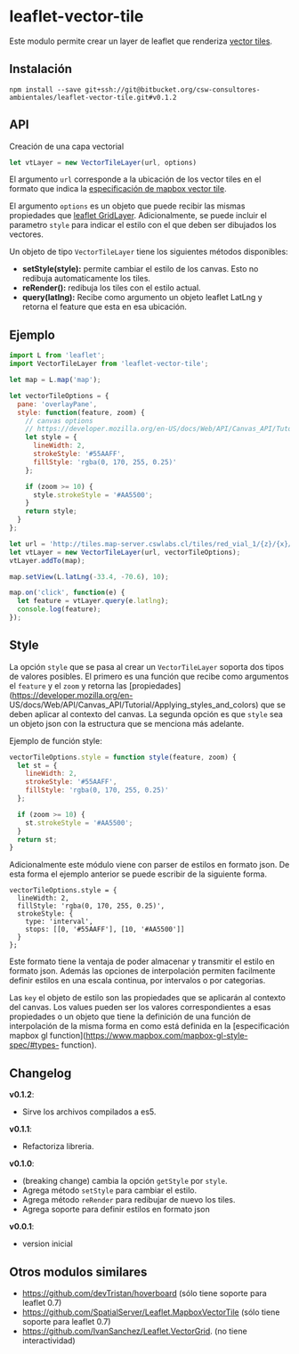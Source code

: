 # leaflet-vector-tile

Este modulo permite crear un layer de leaflet que renderiza [vector
tiles](https://github.com/mapbox/vector-tile-spec).

## Instalación

```
npm install --save git+ssh://git@bitbucket.org/csw-consultores-ambientales/leaflet-vector-tile.git#v0.1.2
```

## API
Creación de una capa vectorial

```javascript
let vtLayer = new VectorTileLayer(url, options)
```

El argumento `url` corresponde a la ubicación de los vector tiles en el
formato que indica la [especificación de mapbox vector
tile](https://github.com/mapbox/vector-tile-spec).

El argumento `options` es un objeto que puede recibir las mismas propiedades
que [leaflet GridLayer](http://leafletjs.com/reference-1.0.0.html#gridlayer).
Adicionalmente, se puede incluir el parametro `style` para indicar el estilo
con el que deben ser dibujados los vectores.

Un objeto de tipo `VectorTileLayer` tiene los siguientes métodos disponibles:

- **setStyle(style):**
  permite cambiar el estilo de los canvas. Esto no redibuja automaticamente los tiles.
- **reRender():**
  redibuja los tiles con el estilo actual.
- **query(latlng):**
  Recibe como argumento un objeto leaflet LatLng y retorna el feature que esta en esa ubicación.

## Ejemplo

```javascript
import L from 'leaflet';
import VectorTileLayer from 'leaflet-vector-tile';

let map = L.map('map');

let vectorTileOptions = {
  pane: 'overlayPane',
  style: function(feature, zoom) {
    // canvas options
    // https://developer.mozilla.org/en-US/docs/Web/API/Canvas_API/Tutorial/Applying_styles_and_colors
    let style = {
      lineWidth: 2,
      strokeStyle: '#55AAFF',
      fillStyle: 'rgba(0, 170, 255, 0.25)'
    };

    if (zoom >= 10) {
      style.strokeStyle = '#AA5500';
    }
    return style;
  }
};

let url = 'http://tiles.map-server.cswlabs.cl/tiles/red_vial_1/{z}/{x}/{y}.pbf';
let vtLayer = new VectorTileLayer(url, vectorTileOptions);
vtLayer.addTo(map);

map.setView(L.latLng(-33.4, -70.6), 10);

map.on('click', function(e) {
  let feature = vtLayer.query(e.latlng);
  console.log(feature);
});
```

## Style

La opción `style` que se pasa al crear un `VectorTileLayer` soporta
dos tipos de valores posibles.  El primero es una función que recibe como
argumentos el `feature` y el `zoom` y retorna las
[propiedades](https://developer.mozilla.org/en-
US/docs/Web/API/Canvas_API/Tutorial/Applying_styles_and_colors) que se deben
aplicar al contexto del canvas. La segunda opción es que `style` sea un objeto
json con la estructura que se menciona más adelante.

Ejemplo de función style:

```javascript
vectorTileOptions.style = function style(feature, zoom) {
  let st = {
    lineWidth: 2,
    strokeStyle: '#55AAFF',
    fillStyle: 'rgba(0, 170, 255, 0.25)'
  };

  if (zoom >= 10) {
    st.strokeStyle = '#AA5500';
  }
  return st;
}
```

Adicionalmente este módulo viene con parser de estilos en formato json. De
esta forma el ejemplo anterior se puede escribir de la siguiente forma.

```
vectorTileOptions.style = {
  lineWidth: 2,
  fillStyle: 'rgba(0, 170, 255, 0.25)',
  strokeStyle: {
    type: 'interval',
    stops: [[0, '#55AAFF'], [10, '#AA5500']]
  }
};
```

Este formato tiene la ventaja de poder almacenar y transmitir el estilo en
formato json. Además las opciones de interpolación permiten facilmente definir
estilos en una escala continua, por intervalos o por categorias.

Las `key` el objeto de estilo son las propiedades que se aplicarán al contexto
del canvas. Los values pueden ser los valores correspondientes a esas
propiedades o un objeto que tiene la definición de una función de
interpolación de la misma forma en como está definida en la [especificación
mapbox gl function](https://www.mapbox.com/mapbox-gl-style-spec/#types-
function).



## Changelog

**v0.1.2**:

  - Sirve los archivos compilados a es5.

**v0.1.1**:

  - Refactoriza libreria.

**v0.1.0**:

  - (breaking change) cambia la opción `getStyle` por `style`.
  - Agrega método `setStyle` para cambiar el estilo.
  - Agrega método `reRender` para redibujar de nuevo los tiles.
  - Agrega soporte para definir estilos en formato json

**v0.0.1**:

  - version inicial

## Otros modulos similares
 - https://github.com/devTristan/hoverboard (sólo tiene soporte para leaflet 0.7)
 - https://github.com/SpatialServer/Leaflet.MapboxVectorTile
   (sólo tiene soporte para leaflet 0.7)
 - https://github.com/IvanSanchez/Leaflet.VectorGrid. (no tiene interactividad)

